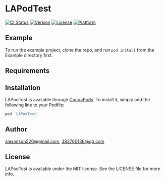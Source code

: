 # LAPodTest

[![CI Status](https://img.shields.io/travis/alexanson520@gmail.com/LAPodTest.svg?style=flat)](https://travis-ci.org/alexanson520@gmail.com/LAPodTest)
[![Version](https://img.shields.io/cocoapods/v/LAPodTest.svg?style=flat)](https://cocoapods.org/pods/LAPodTest)
[![License](https://img.shields.io/cocoapods/l/LAPodTest.svg?style=flat)](https://cocoapods.org/pods/LAPodTest)
[![Platform](https://img.shields.io/cocoapods/p/LAPodTest.svg?style=flat)](https://cocoapods.org/pods/LAPodTest)

## Example

To run the example project, clone the repo, and run `pod install` from the Example directory first.

## Requirements

## Installation

LAPodTest is available through [CocoaPods](https://cocoapods.org). To install
it, simply add the following line to your Podfile:

```ruby
pod 'LAPodTest'
```

## Author

alexanson520@gmail.com, 383760136@qq.com

## License

LAPodTest is available under the MIT license. See the LICENSE file for more info.
